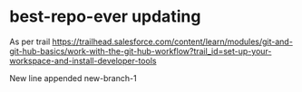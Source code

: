 # best-repo-ever updating
As per trail https://trailhead.salesforce.com/content/learn/modules/git-and-git-hub-basics/work-with-the-git-hub-workflow?trail_id=set-up-your-workspace-and-install-developer-tools 

New line appended
new-branch-1